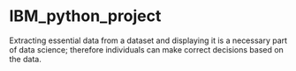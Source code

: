 # IBM_python_project
Extracting essential data from a dataset and displaying it is a necessary part of data science; therefore individuals can make correct decisions based on the data.
